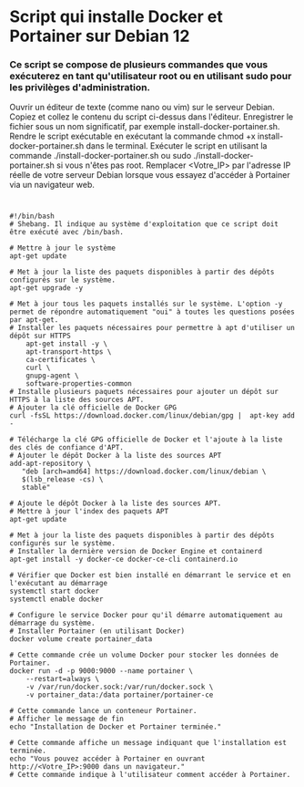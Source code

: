 # Script qui installe Docker et Portainer sur Debian 12
### Ce script se compose de plusieurs commandes que vous exécuterez en tant qu'utilisateur root ou en utilisant sudo pour les privilèges d'administration. 


Ouvrir un éditeur de texte (comme nano ou vim) sur le serveur Debian.
Copiez et collez le contenu du script ci-dessus dans l'éditeur.
Enregistrer le fichier sous un nom significatif, par exemple install-docker-portainer.sh.
Rendre le script exécutable en exécutant la commande chmod +x install-docker-portainer.sh dans le terminal.
Exécuter le script en utilisant la commande ./install-docker-portainer.sh ou sudo ./install-docker-portainer.sh si vous n'êtes pas root.
Remplacer <Votre_IP> par l'adresse IP réelle de votre serveur Debian lorsque vous essayez d'accéder à Portainer via un navigateur web.
#


```
#!/bin/bash
# Shebang. Il indique au système d'exploitation que ce script doit être exécuté avec /bin/bash.

# Mettre à jour le système
apt-get update

# Met à jour la liste des paquets disponibles à partir des dépôts configurés sur le système.
apt-get upgrade -y

# Met à jour tous les paquets installés sur le système. L'option -y permet de répondre automatiquement "oui" à toutes les questions posées par apt-get.
# Installer les paquets nécessaires pour permettre à apt d'utiliser un dépôt sur HTTPS
    apt-get install -y \
    apt-transport-https \
    ca-certificates \
    curl \
    gnupg-agent \
    software-properties-common
# Installe plusieurs paquets nécessaires pour ajouter un dépôt sur HTTPS à la liste des sources APT.
# Ajouter la clé officielle de Docker GPG
curl -fsSL https://download.docker.com/linux/debian/gpg |  apt-key add -

# Télécharge la clé GPG officielle de Docker et l'ajoute à la liste des clés de confiance d'APT.
# Ajouter le dépôt Docker à la liste des sources APT
add-apt-repository \
   "deb [arch=amd64] https://download.docker.com/linux/debian \
   $(lsb_release -cs) \
   stable"

# Ajoute le dépôt Docker à la liste des sources APT.
# Mettre à jour l'index des paquets APT
apt-get update

# Met à jour la liste des paquets disponibles à partir des dépôts configurés sur le système.
# Installer la dernière version de Docker Engine et containerd
apt-get install -y docker-ce docker-ce-cli containerd.io

# Vérifier que Docker est bien installé en démarrant le service et en l'exécutant au démarrage
systemctl start docker
systemctl enable docker

# Configure le service Docker pour qu'il démarre automatiquement au démarrage du système.
# Installer Portainer (en utilisant Docker)
docker volume create portainer_data

# Cette commande crée un volume Docker pour stocker les données de Portainer.
docker run -d -p 9000:9000 --name portainer \
    --restart=always \
    -v /var/run/docker.sock:/var/run/docker.sock \
    -v portainer_data:/data portainer/portainer-ce

# Cette commande lance un conteneur Portainer.
# Afficher le message de fin
echo "Installation de Docker et Portainer terminée."

# Cette commande affiche un message indiquant que l'installation est terminée.
echo "Vous pouvez accéder à Portainer en ouvrant http://<Votre_IP>:9000 dans un navigateur."
# Cette commande indique à l'utilisateur comment accéder à Portainer.

```